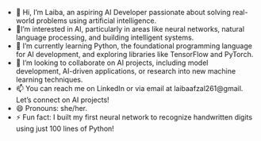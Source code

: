 - 👋 Hi, I’m Laiba, an aspiring AI Developer passionate about solving real-world problems using artificial intelligence.
- 👀I’m interested in AI, particularly in areas like neural networks, natural language processing, and building intelligent systems.
- 🌱 I’m currently learning Python, the foundational programming language for AI development, and exploring libraries like TensorFlow and PyTorch.
- 💞️ I’m looking to collaborate on AI projects, including model development, AI-driven applications, or research into new machine learning techniques.
- 📫 You can reach me on LinkedIn or via email at laibaafzal261@gmail. Let’s connect on AI projects!
- 😄 Pronouns: she/her.
- ⚡ Fun fact: I built my first neural network to recognize handwritten digits using just 100 lines of Python!

<!---
Laiba261/Laiba261 is a ✨ special ✨ repository because its `README.md` (this file) appears on your GitHub profile.
You can click the Preview link to take a look at your changes.
--->
